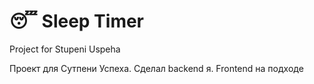 # 😴 Sleep Timer
Project for Stupeni Uspeha

Проект для Сутпени Успеха. Сделал backend я. Frontend на подходе
